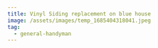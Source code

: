 ```yaml
---
title: Vinyl Siding replacement on blue house
image: /assets/images/temp_1685404318041.jpeg
tag:
  - general-handyman
---
```

